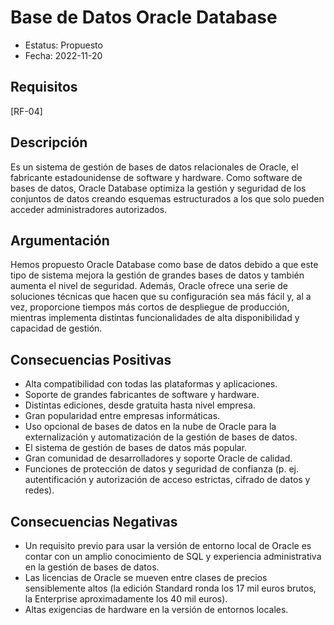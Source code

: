 # Base de Datos Oracle Database
  - Estatus: Propuesto
  - Fecha: 2022-11-20

## Requisitos 

[RF-04]

## Descripción

Es un sistema de gestión de bases de datos relacionales de Oracle, el fabricante estadounidense de software y hardware. Como software de bases de datos, Oracle Database optimiza la gestión y seguridad de los conjuntos de datos creando esquemas estructurados a los que solo pueden acceder administradores autorizados.

## Argumentación

Hemos propuesto Oracle Database como base de datos debido a que este tipo de sistema mejora la gestión de grandes bases de datos y también aumenta el nivel de seguridad. Además, Oracle ofrece una serie de soluciones técnicas que hacen que su configuración sea más fácil y, al a vez, proporcione tiempos más cortos de despliegue de producción, mientras implementa distintas funcionalidades de alta disponibilidad y capacidad de gestión.

## Consecuencias Positivas

   - Alta compatibilidad con todas las plataformas y aplicaciones.
   - Soporte de grandes fabricantes de software y hardware.
   - Distintas ediciones, desde gratuita hasta nivel empresa.
   - Gran popularidad entre empresas informáticas.
   - Uso opcional de bases de datos en la nube de Oracle para la externalización y automatización de la gestión de bases de datos.
   - El sistema de gestión de bases de datos más popular.
   - Gran comunidad de desarrolladores y soporte Oracle de calidad.
   - Funciones de protección de datos y seguridad de confianza (p. ej. autentificación y autorización de acceso estrictas, cifrado de datos y redes).

## Consecuencias Negativas
   
   - Un requisito previo para usar la versión de entorno local de Oracle es contar con un amplio conocimiento de SQL y experiencia administrativa en la gestión de bases de datos.
   - Las licencias de Oracle se mueven entre clases de precios sensiblemente altos (la edición Standard ronda los 17 mil euros brutos, la Enterprise aproximadamente los 40 mil euros).
   - Altas exigencias de hardware en la versión de entornos locales.
